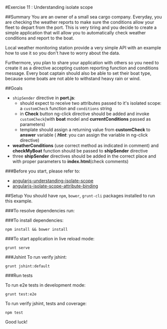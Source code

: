 #Exercise 11 : Understanding isolate scope

##Summary
You are an owner of a small sea cargo company. Everyday, you are checking the weather reports to make sure the conditions allow your fleet to depart from the port. This is very tiring and you decide to create a simple application that will allow you to automatically check weather conditions and report to the boat.

Local weather monitoring station provide a very simple API with an example how to use it so you don't have to worry about the data.

Furthermore, you plan to share your application with others so you need to create it as a directive accepting custom reporting function and conditions message. Every boat captain should also be able to set their boat type, because some boats are not able to withstand heavy rain or wind.

##Goals

* `shipSender` directive in **port.js**:
	* should expect to receive two attributes passed to it's isolated scope: a `customCheck` function and `conditions` string
	* in **Check** button ng-click directive should be added and invoke `customCheck`(with **boat** model and **currentConditions** passed as 	parameters)
	* template should assign a returning value from **customCheck** to **answer** variable ( ***Hint***: you can assign the variable in ng-click directive)
* **weatherConditions** (use correct method as indicated in comment) and **checkMyBoat** function should be passed to **shipSender** directive
* three **shipSender** directives should be added in the correct place and with proper parameters to **index.html**(check comments)

###Before you start, please refer to:
* [angularjs-understanding-isolate-scope](https://egghead.io/lessons/angularjs-understanding-isolate-scope)
* [angularjs-isolate-scope-attribute-binding](https://egghead.io/lessons/angularjs-isolate-scope-attribute-binding)

##Setup
 You should have `npm`, `bower`, `grunt-cli`  packages installed to run this example.
 
###To resolve dependencies run:

###To install dependencies: 

    npm install && bower install


###To start application in live reload mode:

    grunt serve
    
###Jshint
To run verify jshint:
    
    grunt jshint:default

###Run tests

To run e2e tests in development mode:

    grunt test:e2e

To run verify jshint, tests and coverage:

    npm test

Good luck!
